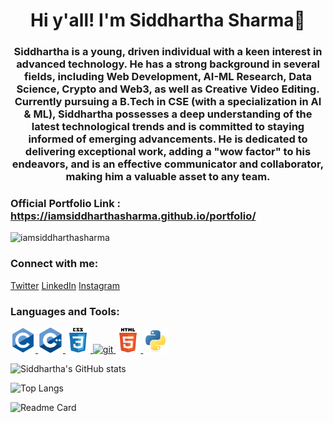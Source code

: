 <h1 align="center">Hi y'all! I'm Siddhartha Sharma👋</h1>
<h3 align="center">Siddhartha is a young, driven individual with a keen interest in advanced technology. He has a strong background in several fields, including Web Development, AI-ML Research, Data Science, Crypto and Web3, as well as Creative Video Editing. 
  <br>
Currently pursuing a B.Tech in CSE (with a specialization in AI & ML), Siddhartha possesses a deep understanding of the latest technological trends and is committed to staying informed of emerging advancements. He is dedicated to delivering exceptional work, adding a "wow factor" to his endeavors, and is an effective communicator and collaborator, making him a valuable asset to any team.</h3>

<h3>Official Portfolio Link : <a href = "https://iamsiddharthasharma.github.io/portfolio/">https://iamsiddharthasharma.github.io/portfolio/</a></h3>
<p align="left"> <img src="https://komarev.com/ghpvc/?username=iamsiddharthasharma&label=Profile%20views&color=0e75b6&style=flat" alt="iamsiddharthasharma" /> </p>

<h3 align="left">Connect with me:</h3>
<p align="left">
<a href="https://twitter.com/sidtight" target="blank" >Twitter</a>
<a href="https://www.linkedin.com/in/iamsiddharthasharma/" target="blank">LinkedIn</a>
<a href="https://instagram.com/iamsiddharthasharma" target="blank">Instagram</a>

</p>

<h3 align="left">Languages and Tools:</h3>
<p align="left"> <a href="https://www.cprogramming.com/" target="_blank"> <img src="https://raw.githubusercontent.com/devicons/devicon/master/icons/c/c-original.svg" alt="c" width="40" height="40"/> </a> <a href="https://www.w3schools.com/cpp/" target="_blank"> <img src="https://raw.githubusercontent.com/devicons/devicon/master/icons/cplusplus/cplusplus-original.svg" alt="cplusplus" width="40" height="40"/> </a> <a href="https://www.w3schools.com/css/" target="_blank"> <img src="https://raw.githubusercontent.com/devicons/devicon/master/icons/css3/css3-original-wordmark.svg" alt="css3" width="40" height="40"/> </a> <a href="https://git-scm.com/" target="_blank"> <img src="https://www.vectorlogo.zone/logos/git-scm/git-scm-icon.svg" alt="git" width="40" height="40"/> </a> <a href="https://www.w3.org/html/" target="_blank"> <img src="https://raw.githubusercontent.com/devicons/devicon/master/icons/html5/html5-original-wordmark.svg" alt="html5" width="40" height="40"/> </a> <a href="https://www.python.org" target="_blank"> <img src="https://raw.githubusercontent.com/devicons/devicon/master/icons/python/python-original.svg" alt="python" width="40" height="40"/> </a> </p>

![Siddhartha's GitHub stats](https://github-readme-stats.vercel.app/api?username=iamsiddharthasharma&show_icons=true&theme=radical)

![Top Langs](https://github-readme-stats.vercel.app/api/top-langs/?username=iamsiddharthasharma&langs_count=8&theme=radical)

![Readme Card](https://github-readme-stats.vercel.app/api/pin/?username=iamsiddharthasharma&repo=COVID-HELP-WEB-APP&theme=radical)


